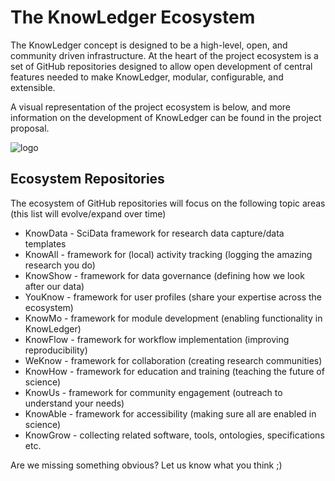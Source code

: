 # The KnowLedger Ecosystem

The KnowLedger concept is designed to be a high-level, open, and community driven infrastructure.  At the heart of the
project ecosystem is a set of GitHub repositories designed to allow open development of central features needed to make 
KnowLedger, modular, configurable, and extensible.

A visual representation of the project ecosystem is below, and more information on the development of KnowLedger can be 
found in the project proposal.

![logo](images/knowledger_ecosystem.jpg)

## Ecosystem Repositories
The ecosystem of GitHub repositories will focus on the following topic areas (this list will evolve/expand over time)
- KnowData - SciData framework for research data capture/data templates
- KnowAll - framework for (local) activity tracking (logging the amazing research you do)
- KnowShow - framework for data governance (defining how we look after our data)
- YouKnow - framework for user profiles (share your expertise across the ecosystem)
- KnowMo - framework for module development (enabling functionality in KnowLedger)
- KnowFlow - framework for workflow implementation (improving reproducibility)
- WeKnow - framework for collaboration (creating research communities)
- KnowHow - framework for education and training (teaching the future of science)
- KnowUs - framework for community engagement (outreach to understand your needs)
- KnowAble - framework for accessibility (making sure all are enabled in science)
- KnowGrow - collecting related software, tools, ontologies, specifications etc.

Are we missing something obvious?  Let us know what you think ;)

